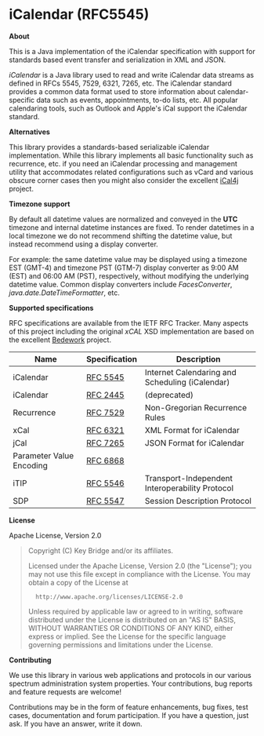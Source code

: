 #  iCalendar (RFC5545) 

**About**

This is a Java implementation of the iCalendar specification with support for standards based event transfer and serialization in XML and JSON.

_iCalendar_ is a Java library used to read and write iCalendar data streams as defined in RFCs 5545, 7529, 6321, 7265, etc. The iCalendar standard provides a common data format used to store information about calendar-specific data such as events, appointments, to-do lists, etc. All popular calendaring tools, such as Outlook and Apple's iCal support the iCalendar standard.

**Alternatives**

This library provides a standards-based serializable iCalendar implementation. While this library implements all basic functionality such as recurrence, etc. if you need an iCalendar processing and management utility that accommodates related configurations such as vCard and various obscure corner cases then you might also consider the excellent [iCal4j](https://github.com/ical4j/ical4j) project.

**Timezone support**

By default all datetime values are normalized and conveyed in the **UTC** timezone and internal datetime instances are fixed. To render datetimes in a local timezone we do not recommend shifting the datetime value, but instead recommend using a display converter.

For example: the same datetime value may be displayed using a timezone EST (GMT-4) and timezone PST (GTM-7) display converter as 9:00 AM (EST) and 06:00 AM (PST), respectively, without modifying the underlying datetime value. Common display converters include _FacesConverter_, _java.date.DateTimeFormatter_, etc.

**Supported specifications**

RFC specifications are available from the IETF RFC Tracker. Many aspects of this project including the original _xCAL_ XSD implementation are based on the excellent [Bedework](https://www.apereo.org/projects/bedework) project.

| Name | Specification | Description |
| ---- | ------------- | --- |
| iCalendar | [RFC 5545](http://tools.ietf.org/html/rfc5545) | Internet Calendaring and Scheduling (iCalendar) |
| iCalendar | [RFC 2445](http://tools.ietf.org/html/rfc2445) | (deprecated) |
| Recurrence | [RFC 7529](http://tools.ietf.org/html/rfc7529) | Non-Gregorian Recurrence Rules |
| xCal | [RFC 6321](http://tools.ietf.org/html/rfc6321) | XML Format for iCalendar |
| jCal | [RFC 7265](http://tools.ietf.org/html/rfc7265) | JSON Format for iCalendar |
| Parameter Value Encoding | [RFC 6868](http://tools.ietf.org/html/rfc6868)
| iTIP |  [RFC 5546](http://tools.ietf.org/html/rfc5546) | Transport-Independent Interoperability Protocol |
| SDP  |  [RFC 5547](http://tools.ietf.org/html/rfc5547) | Session Description Protocol |


**License**

Apache License, Version 2.0

>  Copyright (C) Key Bridge and/or its affiliates.
>
>   Licensed under the Apache License, Version 2.0 (the "License");
>   you may not use this file except in compliance with the License.
>   You may obtain a copy of the License at
>
>       http://www.apache.org/licenses/LICENSE-2.0
>
>   Unless required by applicable law or agreed to in writing, software
>   distributed under the License is distributed on an "AS IS" BASIS,
>   WITHOUT WARRANTIES OR CONDITIONS OF ANY KIND, either express or implied.
>   See the License for the specific language governing permissions and
>   limitations under the License.


**Contributing**

We use this library in various web applications and protocols in our various spectrum administration system properties. Your contributions, bug reports and feature requests are welcome!

Contributions may be in the form of feature enhancements, bug fixes, test cases, documentation and forum participation. If you have a question, just ask. If you have an answer, write it down.
